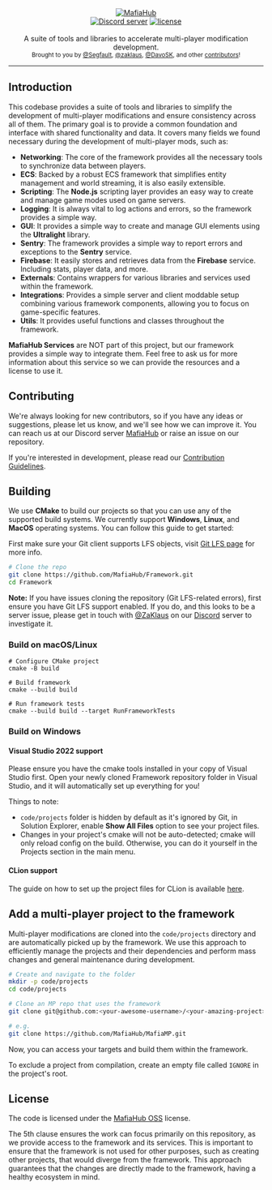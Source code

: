 <div align="center">
   <a href="https://github.com/MafiaHub/Framework"><img src="https://github.com/MafiaHub/Framework/assets/9026786/43e839f2-f207-47bf-aa59-72371e8403ba" alt="MafiaHub" /></a>
</div>

<div align="center">
    <a href="https://discord.gg/eBQ4QHX"><img src="https://img.shields.io/discord/402098213114347520.svg" alt="Discord server" /></a>
    <a href="LICENSE.md"><img src="https://img.shields.io/badge/License-MafiaHub%20OSS-blue" alt="license" /></a>
</div>

<br />
<div align="center">
  A suite of tools and libraries to accelerate multi-player modification development.
</div>

<div align="center">
  <sub>
    Brought to you by <a href="https://github.com/Segfaultd">@Segfault</a>,
    <a href="https://github.com/zaklaus">@zaklaus</a>,
    <a href="https://github.com/DavoSK">@DavoSK</a>,
    and other <a href="https://github.com/MafiaHub/Framework/graphs/contributors">contributors</a>!
  </sub>
</div>
<hr/>

## Introduction

This codebase provides a suite of tools and libraries to simplify the development of multi-player modifications and ensure consistency across all of them. The primary goal is to provide a common foundation and interface with shared functionality and data. It covers many fields we found necessary during the development of multi-player mods, such as:
* **Networking**: The core of the framework provides all the necessary tools to synchronize data between players.
* **ECS**: Backed by a robust ECS framework that simplifies entity management and world streaming, it is also easily extensible.
* **Scripting**: The **Node.js** scripting layer provides an easy way to create and manage game modes used on game servers.
* **Logging**: It is always vital to log actions and errors, so the framework provides a simple way.
* **GUI**: It provides a simple way to create and manage GUI elements using the **Ultralight** library.
* **Sentry**: The framework provides a simple way to report errors and exceptions to the **Sentry** service.
* **Firebase**: It easily stores and retrieves data from the **Firebase** service. Including stats, player data, and more.
* **Externals**: Contains wrappers for various libraries and services used within the framework.
* **Integrations**: Provides a simple server and client moddable setup combining various framework components, allowing you to focus on game-specific features.
* **Utils**: It provides useful functions and classes throughout the framework.

**MafiaHub Services** are NOT part of this project, but our framework provides a simple way to integrate them. Feel free to ask us for more information about this service so we can provide the resources and a license to use it.

## Contributing

We're always looking for new contributors, so if you have any ideas or suggestions, please let us know, and we'll see how we can improve it. You can reach us at our Discord server [MafiaHub](https://discord.gg/c6gW9yRXZH) or raise an issue on our repository.

If you're interested in development, please read our [Contribution Guidelines](.github/CONTRIBUTING.md).

## Building

We use **CMake** to build our projects so that you can use any of the supported build systems. We currently support **Windows**, **Linux**, and **MacOS** operating systems. You can follow this guide to get started:

First make sure your Git client supports LFS objects, visit [Git LFS page](https://git-lfs.github.com/) for more info.

```sh
# Clone the repo
git clone https://github.com/MafiaHub/Framework.git
cd Framework
```
**Note:** If you have issues cloning the repository (Git LFS-related errors), first ensure you have Git LFS support enabled. If you do, and this looks to be a server issue, please get in touch with [@ZaKlaus](https://github.com/zpl-zak) on our [Discord](https://discord.gg/eBQ4QHX) server to investigate it.

### Build on macOS/Linux
```
# Configure CMake project
cmake -B build

# Build framework
cmake --build build

# Run framework tests
cmake --build build --target RunFrameworkTests
```

### Build on Windows

#### Visual Studio 2022 support

Please ensure you have the cmake tools installed in your copy of Visual Studio first.
Open your newly cloned Framework repository folder in Visual Studio, and it will automatically set up everything for you!

Things to note:
- `code/projects` folder is hidden by default as it's ignored by Git, in Solution Explorer, enable **Show All Files** option to see your project files.
- Changes in your project's cmake will not be auto-detected; cmake will only reload config on the build. Otherwise, you can do it yourself in the Projects section in the main menu.

#### CLion support

The guide on how to set up the project files for CLion is available [here](.github/CLION_GUIDE.md).

## Add a multi-player project to the framework

Multi-player modifications are cloned into the `code/projects` directory and are automatically picked up by the framework. We use this approach to efficiently manage the projects and their dependencies and perform mass changes and general maintenance during development.

```sh
# Create and navigate to the folder
mkdir -p code/projects
cd code/projects

# Clone an MP repo that uses the framework
git clone git@github.com:<your-awesome-username>/<your-amazing-project>.git

# e.g.
git clone https://github.com/MafiaHub/MafiaMP.git
```

Now, you can access your targets and build them within the framework.

To exclude a project from compilation, create an empty file called `IGNORE` in the project's root.

## License

The code is licensed under the [MafiaHub OSS](LICENSE.txt) license.

The 5th clause ensures the work can focus primarily on this repository, as we provide access to the framework and its services. This is important to ensure that the framework is not used for other purposes, such as creating other projects, that would diverge from the framework. This approach guarantees that the changes are directly made to the framework, having a healthy ecosystem in mind.

